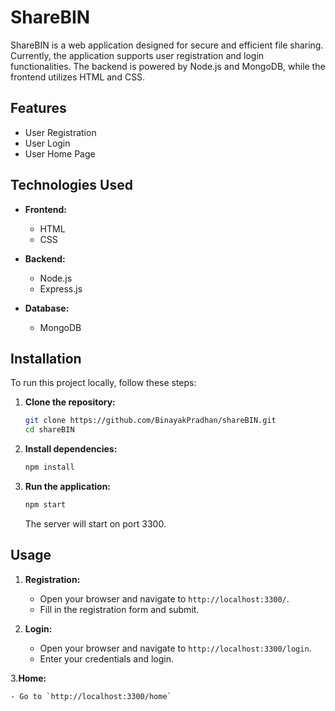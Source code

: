 # ShareBIN

ShareBIN is a web application designed for secure and efficient file sharing. Currently, the application supports user registration and login functionalities. The backend is powered by Node.js and MongoDB, while the frontend utilizes HTML and CSS.

## Features

- User Registration
- User Login
- User Home Page

## Technologies Used

- **Frontend:**
  - HTML
  - CSS

- **Backend:**
  - Node.js
  - Express.js

- **Database:**
  - MongoDB

## Installation

To run this project locally, follow these steps:

1. **Clone the repository:**

    ```bash
    git clone https://github.com/BinayakPradhan/shareBIN.git
    cd shareBIN
    ```

2. **Install dependencies:**

    ```bash
    npm install
    ```

3. **Run the application:**

    ```bash
    npm start
    ```

    The server will start on port 3300.

## Usage

1. **Registration:**

   - Open your browser and navigate to `http://localhost:3300/`.
   - Fill in the registration form and submit.

2. **Login:**

   - Open your browser and navigate to `http://localhost:3300/login`.
   - Enter your credentials and login.

3.**Home:**

    - Go to `http://localhost:3300/home`



